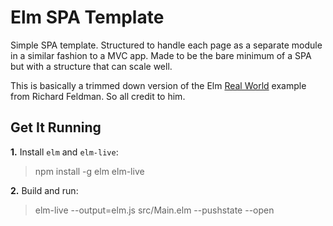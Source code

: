 # Elm SPA Template

Simple SPA template.  Structured to handle each page as a separate module in a similar fashion to a MVC app. Made to be the bare minimum of a SPA but with a structure that can scale well.

This is basically a trimmed down version of the Elm [Real World](https://github.com/rtfeldman/elm-spa-example "Real World") example from Richard Feldman. So all credit to him.

## Get It Running

**1.** Install `elm` and `elm-live`:

> npm install -g elm elm-live

**2.** Build and run:

> elm-live --output=elm.js src/Main.elm --pushstate --open